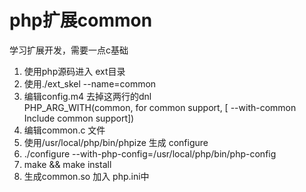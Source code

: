 # php扩展common
学习扩展开发，需要一点c基础


1. 使用php源码进入 ext目录
2. 使用./ext_skel --name=common
3. 编辑config.m4 去掉这两行的dnl  
PHP_ARG_WITH(common, for common support,
[  --with-common   Include common support])
4. 编辑common.c 文件
5. 使用/usr/local/php/bin/phpize 生成 configure
6. ./configure --with-php-config=/usr/local/php/bin/php-config
7. make && make install
8. 生成common.so  加入 php.ini中

